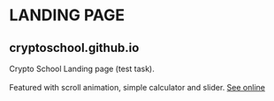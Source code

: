 # LANDING PAGE

## cryptoschool.github.io

Crypto School Landing page (test task).
<br>
<br>
Featured with scroll animation, simple calculator and slider. 
<a href="https://helloxiuxiu.github.io/cryptoschool.github.io/" target="_blank">See online</a>

